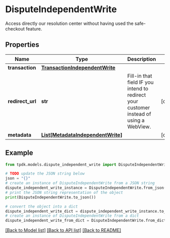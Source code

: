 # DisputeIndependentWrite

Access directly our resolution center without having used the safe-checkout feature.

## Properties

Name | Type | Description | Notes
------------ | ------------- | ------------- | -------------
**transaction** | [**TransactionIndependentWrite**](TransactionIndependentWrite.md) |  | 
**redirect_url** | **str** | Fill-in that field IF you intend to redirect your customer instead of using a WebView. | [optional] 
**metadata** | [**List[MetadataIndependentWrite]**](MetadataIndependentWrite.md) |  | [optional] 

## Example

```python
from tpdk.models.dispute_independent_write import DisputeIndependentWrite

# TODO update the JSON string below
json = "{}"
# create an instance of DisputeIndependentWrite from a JSON string
dispute_independent_write_instance = DisputeIndependentWrite.from_json(json)
# print the JSON string representation of the object
print(DisputeIndependentWrite.to_json())

# convert the object into a dict
dispute_independent_write_dict = dispute_independent_write_instance.to_dict()
# create an instance of DisputeIndependentWrite from a dict
dispute_independent_write_from_dict = DisputeIndependentWrite.from_dict(dispute_independent_write_dict)
```
[[Back to Model list]](../README.md#documentation-for-models) [[Back to API list]](../README.md#documentation-for-api-endpoints) [[Back to README]](../README.md)


